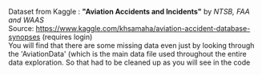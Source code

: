 Dataset from Kaggle : **"Aviation Accidents and Incidents"** by *NTSB, FAA and WAAS*  
Source: https://www.kaggle.com/khsamaha/aviation-accident-database-synopses (requires login)  
You will find that there are some missing data even just by looking through the 'AviationData' (which is the main data file used throughout the entire data exploration.
So that had to be cleaned up as you will see in the code
